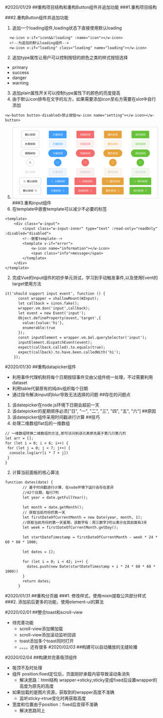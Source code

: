 #2020/01/29
##重构项目结构和重构Button组件并追加功能
###1.重构项目结构

###2.重构Button组件并追加功能
1. 追加一个loading组件,loading状态下直接使用默认loading
```vue
  <w-icon v-if="icon&&!loading" :name="icon"></w-icon>
  <!--为追加的默认loading组件-->
  <w-icon v-if="loading" class="loading" name="loading"></w-icon>
```
2. 追加type属性让用户可以控制按钮的颜色之类的样式按钮选择
* primary
* success
* danger
* warning
3. 追加plain属性开关可以控制type属性下的颜色的亮度提高
4. 由于默认icon排布在文字的左方，如果需要添加icon至右方需要在slot中自行添加
```vue
<w-button button-disabled>禁止按钮<w-icon name="setting"></w-icon></w-button>
```
5. ![alt 效果图](./imageForChangeLog/button.PNG)
###3.重构input组件
1. 在template中嵌套template可以减少不必要的标签
```vue
<template>
    <div class="w-input">
        <input class="w-input-inner" type="text" :read-only="readOnly" :disabled="disabled">
        <!--嵌套template-->
        <template v-if="error">
            <w-icon name="information"></w-icon>
            <span class="info">message</span>
        </template>
    </div>
</template>
```
2. 完成Vue的input组件的初步单元测试，学习到手动触发事件,以及使用Event的target使用方法
```ecmascript 6
it('should support input event', function () {
      const wrapper = shallowMount(WInput);
      let callback = sinon.fake();
      wrapper.vm.$on('input',callback);
      let event = new Event('input');
      Object.defineProperty(event,'target',{
        value:{value:'hi'},
        enumerable:true
      });
      const inputElement = wrapper.vm.$el.querySelector('input');
      inputElement.dispatchEvent(event);
      expect(callback.called).to.equals(true);
      expect(callback).to.have.been.calledWith('hi');
    });
```
#2020/01/30
##重构datapicker组件
* 利用事件代理机制将每个日期按钮事件交由父组件统一处理，不过需要利用dataset
* 利用table代替原有的纯div组织每个日期
* 通过指令解决input的blur导致无法选择的问题
##存在的问题点
1. 该datepicker在node.js环境下日期会超前一天
2. 该datepicker的星期顺序必须["日", "一", "二", "三", "四", "五", "六"]
##原因
1. 该datepicker组件采用时间戳进行计算
##技巧
1. 处理二维数组flat后的一维数组
```ecmascript 6
// 一维数组转换二维数组的方法,即可访问到该元素原先属于第几行第几列
let arr = [];
for (let i = 0; i < 6; i++) {
 for (let j = 0; j < 7; j++) {
  console.log(arr[i * 7 + j])
 }
}
```
2. 计算当前面板的核心算法
```ecmascript 6
function dates(date) {
        // 基于时间戳进行计算，在node环境下运行会存在差异
        //42个日期，每行7列
        let year = date.getFullYear();

        let month = date.getMonth();
        // 获取当前月份的第一天
        let firstDateOfCurrentMonth = new Date(year, month, 1);
        //获取当前月份的第一天星期，该数字有：周三数字3可以表示在其前面有3天
        let week = firstDateOfCurrentMonth.getDay();

        let startDateTimestamp = firstDateOfCurrentMonth - week * 24 * 60 * 60 * 1000;

        let dates = [];

        for (let i = 0; i < 42; i++) {
          dates.push(new Date(startDateTimestamp + i * 24 * 60 * 60 * 1000))
        }
        return dates;
      }
```
#2020/01/31
##重构分页器
###1. 修改样式，使用mixin提取公共部分样式
###2. 添加前后更多的功能，使用element-ui的算法

#2020/02/01
##整合toast和scroll-view
* 待完善功能
    - scroll-view添加懒加载
    - scroll-view添加滚动监听回调
    - toast添加多个toast同时打开
    - 。。。。还有很多
#2020/02/03
##构建可以自动播放的无缝轮播

#2020/02/04
##构建并完善吸顶组件
* 吸顶不及时处理
* 组件 position:fixed定位后，页面刚好承载内容导致滚动条消失
    - 解决思路：html结构 wrapper->sticky;sticky变成fixed后设置wrapper的高度为原先的高度
* 如果加载的是图片资源，获取到的wrapper高度不准确
    - 监听sticky->true变化时再获取高度
* 宽度和位置由于position：fixed后变得不准确
    - 解决思路同上